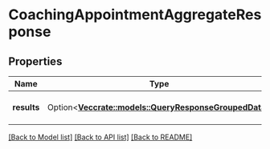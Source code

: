 # CoachingAppointmentAggregateResponse

## Properties

Name | Type | Description | Notes
------------ | ------------- | ------------- | -------------
**results** | Option<[**Vec<crate::models::QueryResponseGroupedData>**](QueryResponseGroupedData.md)> | The results of the query | [optional]

[[Back to Model list]](../README.md#documentation-for-models) [[Back to API list]](../README.md#documentation-for-api-endpoints) [[Back to README]](../README.md)


